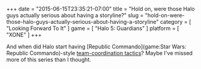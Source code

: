 +++
date = "2015-06-15T23:35:21-07:00"
title = "Hold on, were those Halo guys actually serious about having a storyline?"
slug = "hold-on-were-those-halo-guys-actually-serious-about-having-a-storyline"
category = [ "Looking Forward To It" ]
game = [ "Halo 5: Guardians" ]
platform = [ "XONE" ]
+++

And when did Halo start having [Republic Commando](game:Star Wars: Republic Commando)-style <a href="http://www.vg247.com/2015/06/15/halo-5-e3-2015-demo-video/">team-coordination tactics</a>?  Maybe I've missed more of this series than I thought.